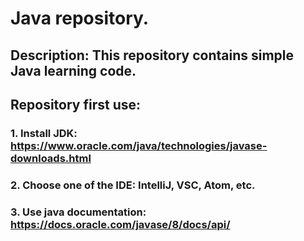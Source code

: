 # Java repository.

## Description: This repository contains simple Java learning code.

## Repository first use:

### 1. Install JDK: https://www.oracle.com/java/technologies/javase-downloads.html
### 2. Choose one of the IDE: IntelliJ, VSC, Atom, etc.
### 3. Use java documentation: https://docs.oracle.com/javase/8/docs/api/

